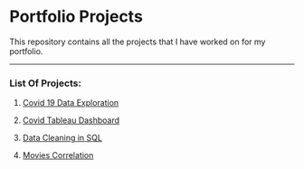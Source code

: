 # Portfolio Projects


This repository contains all the projects that I have worked on for my portfolio.

---

### <b> List Of Projects: </b>

1. [Covid 19 Data Exploration](https://github.com/sumar001/PortfolioProjects/tree/main/CovidDataExploration)

2. [Covid Tableau Dashboard](https://github.com/sumar001/PortfolioProjects/tree/main/CovidTableauDashboard)

3. [Data Cleaning in SQL](https://github.com/sumar001/PortfolioProjects/tree/main/DataCleaningInSQL)

4. [Movies Correlation](https://github.com/sumar001/PortfolioProjects/tree/main/MoviesCorrelation)

